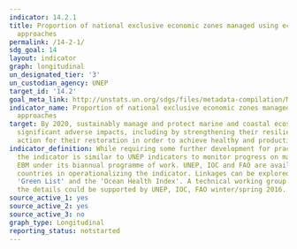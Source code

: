 ```yaml
---
indicator: 14.2.1
title: Proportion of national exclusive economic zones managed using ecosystem-based
  approaches
permalink: /14-2-1/
sdg_goal: 14
layout: indicator
graph: longitudinal
un_designated_tier: '3'
un_custodian_agency: UNEP
target_id: '14.2'
goal_meta_link: http://unstats.un.org/sdgs/files/metadata-compilation/Metadata-Goal-14.pdf
indicator_name: Proportion of national exclusive economic zones managed using ecosystem-based
  approaches
target: By 2020, sustainably manage and protect marine and coastal ecosystems to avoid
  significant adverse impacts, including by strengthening their resilience, and take
  action for their restoration in order to achieve healthy and productive oceans.
indicator_definition: While requiring some further development for practical implementation,
  the indicator is similar to UNEP indicators to monitor progress on marine and coastal
  EBM under its biannual programme of work. UNEP, IOC and FAO are available to support
  countries in operationalizing the indicator. Linkages can be explored with IUCN's
  'Green List' and the 'Ocean Health Index'. A technical working group to finalise
  the details could be supported by UNEP, IOC, FAO winter/spring 2016.
source_active_1: yes
source_active_2: yes
source_active_3: no
graph_type: Longitudinal
reporting_status: notstarted
---
```

